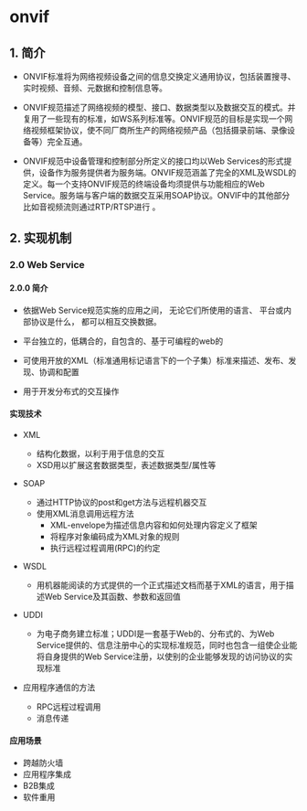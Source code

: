 # onvif

## 1. 简介

- ONVIF标准将为网络视频设备之间的信息交换定义通用协议，包括装置搜寻、实时视频、音频、元数据和控制信息等。
- ONVIF规范描述了网络视频的模型、接口、数据类型以及数据交互的模式。并复用了一些现有的标准，如WS系列标准等。ONVIF规范的目标是实现一个网络视频框架协议，使不同厂商所生产的网络视频产品（包括摄录前端、录像设备等）完全互通。

- ONVIF规范中设备管理和控制部分所定义的接口均以Web Services的形式提供，设备作为服务提供者为服务端。ONVIF规范涵盖了完全的XML及WSDL的定义。每一个支持ONVIF规范的终端设备均须提供与功能相应的Web Service。服务端与客户端的数据交互采用SOAP协议。ONVIF中的其他部分比如音视频流则通过RTP/RTSP进行 。



## 2. 实现机制

### 2.0 Web Service

#### 2.0.0 简介

- 依据Web Service规范实施的应用之间， 无论它们所使用的语言、 平台或内部协议是什么， 都可以相互交换数据。

- 平台独立的，低耦合的，自包含的、基于可编程的web的

- 可使用开放的XML（标准通用标记语言下的一个子集）标准来描述、发布、发现、协调和配置

- 用于开发分布式的交互操作

#### 实现技术
- XML 
  - 结构化数据，以利于用于信息的交互
  - XSD用以扩展这套数据类型，表述数据类型/属性等
- SOAP
  - 通过HTTP协议的post和get方法与远程机器交互
  - 使用XML消息调用远程方法
    - XML-envelope为描述信息内容和如何处理内容定义了框架
    - 将程序对象编码成为XML对象的规则
    - 执行远程过程调用(RPC)的约定
- WSDL
  - 用机器能阅读的方式提供的一个正式描述文档而基于XML的语言，用于描述Web Service及其函数、参数和返回值

- UDDI
  - 为电子商务建立标准；UDDI是一套基于Web的、分布式的、为Web Service提供的、信息注册中心的实现标准规范，同时也包含一组使企业能将自身提供的Web Service注册，以使别的企业能够发现的访问协议的实现标准
- 应用程序通信的方法
  - RPC远程过程调用
  - 消息传递
#### 应用场景

- 跨越防火墙
- 应用程序集成
- B2B集成
- 软件重用
